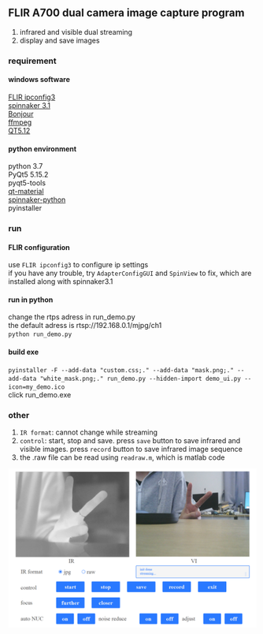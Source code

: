 ## FLIR A700 dual camera image capture program
1. infrared and visible dual streaming  
2. display and save images  

### requirement
#### windows software
[FLIR ipconfig3](https://flir.custhelp.com/app/account/fl_download_software)  
[spinnaker 3.1](https://www.flir.com/support-center/iis/machine-vision/downloads/spinnaker-sdk-download/spinnaker-sdk--download-files/)  
[Bonjour](https://flir.custhelp.com/app/answers/detail/a_id/3050/related/1/session/L2F2LzEvdGltZS8xNjk0OTk5MzA5L2dlbi8xNjk0OTk5MzA5L3NpZC9mVU5xaWNWcG1tV1RRU2JZVDI2MEJPZjZDMGJRT3ZOT04wRHIlN0Vyam5hYVEyT3NzRWdYZHZ6b0xGTlFEWERpVDR5QTBvM2l3NUlfQ0c1YV84ek1JNlE5alVXY0ZCVlJYeWRfYXdxeHFHc3gxbHYlN0VyZ2lfaGphS19RJTIxJTIx)  
[ffmpeg](http://ffmpeg.p2hp.com/download.html)  
[QT5.12](https://www.qt.io/product/development-tools)  

#### python environment
python 3.7  
PyQt5  5.15.2  
pyqt5-tools  
[qt-material](https://github.com/UN-GCPDS/qt-material)  
[spinnaker-python](https://www.flir.com/support-center/iis/machine-vision/downloads/spinnaker-sdk-download/spinnaker-sdk--download-files/)  
pyinstaller  

### run 
#### FLIR configuration
use `FLIR ipconfig3` to configure ip settings  
if you have any trouble, try `AdapterConfigGUI` and `SpinView` to fix, which are installed along with spinnaker3.1  

#### run in python
change the rtps adress in run_demo.py  
the default adress is rtsp://192.168.0.1/mjpg/ch1  
`python run_demo.py`  

#### build exe
`pyinstaller -F --add-data "custom.css;." --add-data "mask.png;." --add-data "white_mask.png;." run_demo.py --hidden-import demo_ui.py --icon=my_demo.ico`  
click run_demo.exe

### other 
1. `IR format`: cannot change while streaming  
2. `control`: start, stop and save. 
   press `save` button to save infrared and visible images. press `record` button to save infrared image sequence  
3. the .raw file can be read using `readraw.m`, which is matlab code  

![software](./software.png)